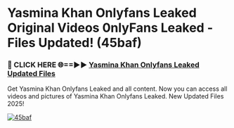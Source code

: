 # Yasmina Khan Onlyfans Leaked Original Videos 0nlyFans Leaked - Files Updated! (45baf)

<h3>🔴 CLICK HERE 🌐==►► <a href="https://tinyurl.com/2wckxsce" rel="nofollow">Yasmina Khan Onlyfans Leaked Updated Files</a></h3>

Get Yasmina Khan Onlyfans Leaked and all content. Now you can access all videos and pictures of Yasmina Khan Onlyfans Leaked. New Updated Files 2025!

[![45baf](https://i.imgur.com/AFduVYN.gif)](https://tinyurl.com/2wckxsce)
